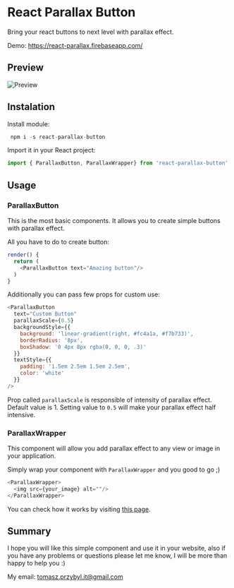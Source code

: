 ﻿# React Parallax Button

Bring your react buttons to next level with parallax effect.

Demo: https://react-parallax.firebaseapp.com/

## Preview
![Preview](https://raw.githubusercontent.com/venits/react-parallax-button/master/demo.gif)

## Instalation

Install module:

```js
 npm i -s react-parallax-button
```
Import it in your React project:
```js
import { ParallaxButton, ParallaxWrapper} from 'react-parallax-button'
```

## Usage

### ParallaxButton

This is the most basic components. It allows you to create simple buttons with parallax effect.

All you have to do to create button:
```js
render() {
  return (
	<ParallaxButton text="Amazing button"/>
  )
}
```

Additionally you can pass few props for custom use:
```js
<ParallaxButton  
  text="Custom Button"  
  parallaxScale={0.5}  
  backgroundStyle={{  
    background: 'linear-gradient(right, #fc4a1a, #f7b733)',  
    borderRadius: '8px',  
    boxShadow: '0 4px 8px rgba(0, 0, 0, .3)'  
  }}  
  textStyle={{  
    padding: '1.5em 2.5em 1.5em 2.5em',  
    color: 'white'  
  }}  
/>
```

Prop called `parallaxScale` is responsible of intensity of parallax effect. Default value is 1.
Setting value to `0.5` will make your parallax effect half intensive.

### ParallaxWrapper

This component will allow you add parallax effect to any view or image in your application.

Simply wrap your component with `ParallaxWrapper` and you good to go ;)

```js
<ParallaxWrapper>  
  <img src={your_image} alt=""/>  
</ParallaxWrapper>
```

You can check how it works by visiting [this page](https://react-parallax.firebaseapp.com/).

## Summary

I hope you will like this simple component and use it in your website, also if you have any problems or questions please let me know, I will be more than happy to help you :)

My email:  [tomasz.przybyl.it@gmail.com](mailto:tomasz.przybyl.it@gmail.com)



